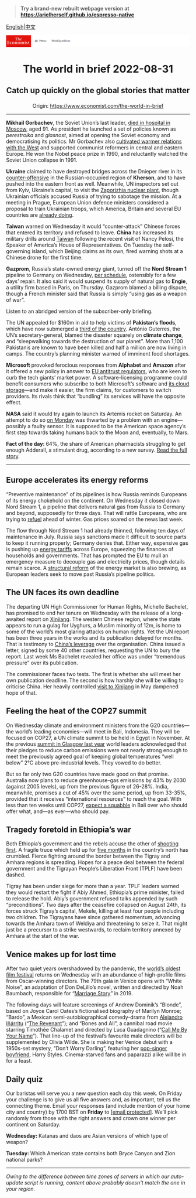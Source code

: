> **Try a brand-new rebuilt webpage version at https://arielherself.github.io/espresso-native**

[English](https://github.com/arielherself/espresso/blob/main/README.md)|[中文](https://github-com.translate.goog/arielherself/espresso/blob/main/README.md?_x_tr_sl=en&_x_tr_tl=zh-CN&_x_tr_hl=zh-CN&_x_tr_pto=wapp)



![The Economist](menubar.png)

# <p align="center">The world in brief 2022-08-31</p>

## <p align="center">Catch up quickly on the global stories that matter</p>

<p align="center">Origin: <a href="https://www.economist.com/the-world-in-brief">https://www.economist.com/the-world-in-brief</a><hr>

<strong>Mikhail Gorbachev</strong>, the Soviet Union’s last leader, [died in hospital in Moscow](https://www.economist.com/obituary/2022/08/30/mikhail-gorbachev-has-died), aged 91. As president he launched a set of policies known as <em>perestroika </em>and <em>glasnost</em>, aimed at opening the Soviet economy and democratising its politics. Mr Gorbachev also [cultivated warmer relations with the West](https://www.economist.com/books-and-arts/2017/08/31/how-mikhail-gorbachev-ended-the-cold-war) and supported communist reformers in central and eastern Europe. He won the Nobel peace prize in 1990, and reluctantly watched the Soviet Union collapse in 1991.

<strong>Ukraine</strong> claimed to have destroyed bridges across the Dnieper river in its [counter-offensive](https://www.economist.com/europe/2022/08/29/ukraine-starts-a-push-to-recapture-kherson-a-crucial-russian-occupied-city) in the Russian-occupied region of <strong>Kherson</strong>, and to have pushed into the eastern front as well. Meanwhile, UN inspectors set out from Kyiv, Ukraine’s capital, to visit the [Zaporizhia nuclear plant](https://www.economist.com/the-economist-explains/2022/08/19/what-is-at-stake-at-ukraines-zaporizhia-nuclear-plant), though Ukrainian officials accused Russia of trying to sabotage the mission. At a meeting in Prague, European Union defence ministers considered a proposal to train Ukrainian troops, which America, Britain and several EU countries are [already doing](https://www.economist.com/europe/2022/08/25/ukraine-and-russia-both-need-more-soldiers).

<strong>Taiwan</strong> warned on Wednesday it would “counter-attack” Chinese forces that entered its territory and refused to leave. <strong>China</strong> has increased its military drills around [Taiwan](https://www.economist.com/asia/2022/08/03/nancy-pelosi-has-left-taiwan-the-real-crisis-may-be-just-beginning) following the recent visit of Nancy Pelosi, the Speaker of America’s House of Representatives. On Tuesday the self-governing island, which Beijing claims as its own, fired warning shots at a Chinese drone for the first time.

<strong>Gazprom</strong>, Russia’s state-owned energy giant, turned off the <strong>Nord Stream 1 </strong>pipeline to Germany on Wednesday, [per schedule](https://www.economist.com/europe/2022/07/11/europe-is-preparing-for-russian-gas-to-be-cut-off-this-winter), ostensibly for a few days’ repair. It also said it would suspend its supply of natural gas to <strong>Engie</strong>, a utility firm based in Paris, on Thursday. Gazprom blamed a billing dispute, though a French minister said that Russia is simply “using gas as a weapon of war”.

Listen to an abridged version of the subscriber-only briefing.

The UN appealed for $160m in aid to help victims of <strong>Pakistan’s floods</strong>, which have now submerged a [third of the country](https://www.economist.com/asia/2022/08/30/pakistan-has-been-hit-by-its-worst-floods-in-recent-memory). António Guterres, the UN’s secretary-general, blamed the disaster squarely on <strong>climate change</strong>, and “sleepwalking towards the destruction of our planet”. More than 1,100 Pakistanis are known to have been killed and half a million are now living in camps. The country’s planning minister warned of imminent food shortages. 

<strong>Microsoft </strong>provoked ferocious responses from <strong>Alphabet </strong>and <strong>Amazon</strong> after it offered a new policy in answer to [EU antitrust regulators](https://www.economist.com/business/2020/02/20/the-eu-wants-to-set-the-rules-for-the-world-of-technology), who are keen to curb the tech giants’ market power. A software-licensing programme could benefit consumers who subscribe to both Microsoft’s software and [its cloud storage](https://www.economist.com/business/the-battle-of-the-computing-clouds-is-intensifying/21806813)—and make it easier, the firm claims, for customers to switch providers. Its rivals think that “bundling” its services will have the opposite effect.

<strong>NASA </strong>said it would try again to launch its Artemis rocket on Saturday. An attempt to do so [on Monday](https://www.economist.com/leaders/2022/08/28/nasas-newest-rocket-is-a-colossal-waste-of-money) was thwarted by a problem with an engine—possibly a faulty sensor. It is supposed to be the American space agency’s first step towards taking humans back to the Moon and, eventually, to Mars.

<strong>Fact of the day: </strong>64%, the share of American pharmacists struggling to get enough Adderall, a stimulant drug, according to a new survey. [Read the full story](https://www.economist.com/united-states/2022/08/29/the-booming-telehealth-sector-is-widening-access-to-mental-health-treatment).

----------

## Europe accelerates its energy reforms

“Preventive maintenance” of its pipelines is how Russia reminds Europeans of its energy chokehold on the continent. On Wednesday it closed down Nord Stream 1, a pipeline that delivers natural gas from Russia to Germany and beyond, supposedly for three days. That will rattle Europeans, who are trying to [refuel](https://www.economist.com/europe/2022/07/11/europe-is-preparing-for-russian-gas-to-be-cut-off-this-winter) ahead of winter. Gas prices soared on the news last week.

The flow through Nord Stream 1 had already thinned, following ten days of maintenance in July. Russia says sanctions made it difficult to source parts to keep it running properly; Germany denies that. Either way, expensive gas is pushing up [energy tariffs](https://www.economist.com/britain/2022/08/26/energy-bills-in-britain-are-soaring) across Europe, squeezing the finances of households and governments. That has prompted the EU to mull an emergency measure to decouple gas and electricity prices, though details remain scarce. A [structural reform](https://www.economist.com/leaders/2022/06/23/how-to-fix-the-worlds-energy-emergency-without-wrecking-the-environment) of the energy market is also brewing, as European leaders seek to move past Russia’s pipeline politics.

## The UN faces its own deadline

The departing UN High Commissioner for Human Rights, Michelle Bachelet, has promised to end her tenure on Wednesday with the release of a long-awaited report on [Xinjiang](https://www.economist.com/leaders/2020/10/17/the-persecution-of-the-uyghurs-is-a-crime-against-humanity). The western Chinese region, where the state appears to run a gulag for Uyghurs, a Muslim minority of 12m, is home to some of the world’s most glaring attacks on human rights. Yet the UN report has been three years in the works and its publication delayed for months. That is testimony to [China’s leverage](https://www.economist.com/china/2022/01/08/china-and-america-prepare-for-a-human-rights-showdown-at-the-un) over the organisation. China issued a letter, signed by some 40 other countries, requesting the UN to bury the report. Last week Ms Bachelet revealed her office was under “tremendous pressure” over its publication.

The commissioner faces two tests. The first is whether she will meet her own publication deadline. The second is how harshly she will be willing to criticise China. Her heavily controlled [visit to Xinjiang](https://www.economist.com/china/2022/05/19/the-uns-human-rights-chief-is-finally-about-to-visit-xinjiang) in May dampened hope of that.

## Feeling the heat of the COP27 summit

On Wednesday climate and environment ministers from the G20 countries—the world’s leading economies—will meet in Bali, Indonesia. They will be focused on COP27, a UN climate summit to be held in Egypt in November. At the previous [summit in Glasgow last year](https://www.economist.com/international/2021/11/11/what-happened-at-cop26) world leaders acknowledged that their pledges to reduce carbon emissions were not nearly strong enough to meet the previously agreed goal of keeping global temperatures “well below” 2°C above pre-industrial levels. They vowed to do better. 

But so far only two G20 countries have made good on that promise. Australia now plans to reduce greenhouse-gas emissions by 43% by 2030 (against 2005 levels), up from the previous figure of 26-28%. India, meanwhile, promises a cut of 45% over the same period, up from 33-35%, provided that it receives “international resources” to reach the goal. With less than ten weeks until COP27, [expect a squabble](https://www.economist.com/the-economist-explains/2021/11/05/what-really-goes-on-during-cop-climate-negotiations) in Bali over who should offer what, and—as ever—who should pay. 

## Tragedy foretold in Ethiopia’s war

Both Ethiopia’s government and the rebels accuse the other of [shooting first](https://www.economist.com/middle-east-and-africa/2022/08/25/two-ethnic-revolts-rack-ethiopia-at-the-same-time). A fragile truce which held up for [five months](https://www.economist.com/middle-east-and-africa/2022/04/02/a-fragile-ceasefire-offers-hope-in-ethiopia) in the country’s north has crumbled. Fierce fighting around the border between the Tigray and Amhara regions is spreading. Hopes for a peace deal between the federal government and the Tigrayan People’s Liberation Front (TPLF) have been dashed.

Tigray has been under siege for more than a year. TPLF leaders warned they would restart the fight if Abiy Ahmed, Ethiopia’s prime minister, failed to release the hold. Abiy’s government refused talks appended by such “preconditions”. Two days after the ceasefire collapsed on August 24th, its forces struck Tigray’s capital, Mekele, killing at least four people including two children. The Tigrayans have since gathered momentum, advancing towards the Amhara town of Weldiya and threatening to seize it. That might just be a precursor to a strike westwards, to reclaim territory annexed by Amhara at the start of the war. 

## Venice makes up for lost time

After two quiet years overshadowed by the pandemic, the [world’s oldest film festival](https://www.economist.com/books-and-arts/2021/09/13/a-poignant-abortion-drama-prevails-at-the-venice-film-festival) returns on Wednesday with an abundance of high-profile films from Oscar-winning directors. The 79th gala in Venice opens with “White Noise”, an adaptation of Don DeLillo’s novel, written and directed by Noah Baumbach, responsible for “[Marriage Story](https://www.economist.com/prospero/2019/09/04/marriage-story-probes-the-painful-disintegration-of-a-relationship)” in 2019. 

The following days will feature screenings of Andrew Dominik’s “Blonde”, based on Joyce Carol Oates’s fictionalised biography of Marilyn Monroe; “Bardo”, a Mexican semi-autobiographical comedy-drama from [Alejandro Iñárritu](https://www.economist.com/1843/2015/12/04/inarritu-is-cinemas-mad-genius) (“[The Revenant](https://www.economist.com/1843/2016/02/19/the-revenant-is-ahead-by-a-nose)”); and “Bones and All”, a cannibal road movie starring Timothée Chalamet and directed by Luca Guadagnino (“[Call Me By Your Name](https://www.economist.com/prospero/2017/09/08/call-me-by-your-name-is-a-work-of-beauty)”). That line-up of the festival’s favourite male directors will be supplemented by Olivia Wilde. She is making her Venice debut with a 1950s-set mystery, “Don’t Worry Darling”, featuring her [pop-singer boyfriend](https://www.economist.com/prospero/2018/01/16/visualising-the-careers-of-musicians-turned-actors), Harry Styles. Cinema-starved fans and paparazzi alike will be in for a feast.

## Daily quiz

Our baristas will serve you a new question each day this week. On Friday your challenge is to give us all five answers and, as important, tell us the connecting theme. Email your responses (and include mention of your home city and country) by 1700 BST on <strong>Friday</strong> to [<span class="__cf_email__" data-cfemail="0455716d7e417774766177776b4461676b6a6b696d77702a676b69">[email&#160;protected]</span>](https://mail.google.com/mail/?view=cm&amp;fs=1&amp;tf=1&amp;to=QuizEspresso@economist.com). We’ll pick randomly from those with the right answers and crown one winner per continent on Saturday.

<strong>Wednesday: </strong>Katanas and daos are Asian versions of which type of weapon?

<strong>Tuesday: </strong>Which American state contains both Bryce Canyon and Zion national parks? 

----------

*Owing to the difference between time zones of servers in which our auto-update script is running, content above probably doesn't match the one in your region.*
